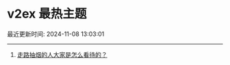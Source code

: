# v2ex 最热主题

最近更新时间: 2024-11-08 13:03:01

--- 
1. [走路抽烟的人大家是怎么看待的？](https://www.v2ex.com/t/1087610) 
